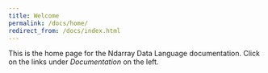 ```yaml
---
title: Welcome
permalink: /docs/home/
redirect_from: /docs/index.html
---
```


This is the home page for the Ndarray Data Language documentation. Click on the links under _Documentation_ on the left.
